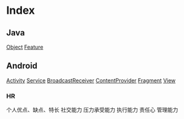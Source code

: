 # Index

## Java
[Object](docs/java/Object.md)
[Feature](docs/java/Feature.md)

## Android
[Activity](docs/android/Activity.md)
[Service](docs/android/Service.md)
[BroadcastReceiver](docs/android/BroadcastReceiver.md)
[ContentProvider](docs/android/ContentProvider.md)
[Fragment](docs/android/Fragment.md)
[View](docs/android/View.md)

### HR
个人优点、缺点、特长
社交能力
压力承受能力
执行能力
责任心
管理能力